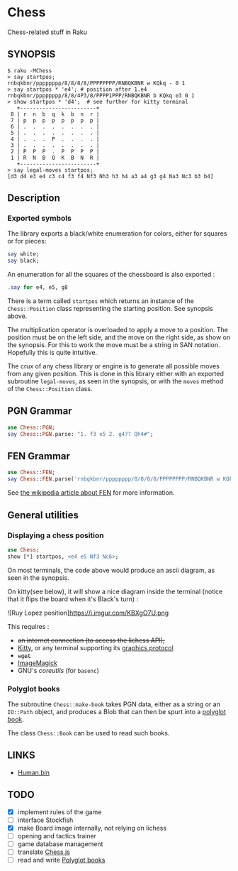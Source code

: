 # Chess

Chess-related stuff in Raku

## SYNOPSIS

```
$ raku -MChess
> say startpos;                       
rnbqkbnr/pppppppp/8/8/8/8/PPPPPPPP/RNBQKBNR w KQkq - 0 1
> say startpos * 'e4'; # position after 1.e4
rnbqkbnr/pppppppp/8/8/4P3/8/PPPP1PPP/RNBQKBNR b KQkq e3 0 1
> show startpos * 'd4';  # see further for kitty terminal
   +------------------------+
 8 | r  n  b  q  k  b  n  r |
 7 | p  p  p  p  p  p  p  p |
 6 | .  .  .  .  .  .  .  . |
 5 | .  .  .  .  .  .  .  . |
 4 | .  .  .  P  .  .  .  . |
 3 | .  .  .  .  .  .  .  . |
 2 | P  P  P  .  P  P  P  P |
 1 | R  N  B  Q  K  B  N  R |
   +------------------------+
> say legal-moves startpos;
[d3 d4 e3 e4 c3 c4 f3 f4 Nf3 Nh3 h3 h4 a3 a4 g3 g4 Na3 Nc3 b3 b4]
 ```
## Description

### Exported symbols

The library exports a black/white enumeration for colors,
either for squares or for pieces:

```raku
say white;
say black;
```

An enumeration for all the squares of the chessboard is also exported :

```raku
.say for e4, e5, g8
```

There is a term called `startpos` which returns an instance of the `Chess::Position` class representing
the starting position.  See synopsis above.

The multiplication operator is overloaded to apply a move to a position. The position must be on the left
side, and the move on the right side, as show on the synopsis.  For this to work the move must be a string
in SAN notation.  Hopefully this is quite intuitive.

The crux of any chess library or engine is to generate all possible moves from any given position.  This is done
in this library either with an exported subroutine `legal-moves`, as seen in the synopsis, or with the `moves` method
of the `Chess::Position` class.

## PGN Grammar

```raku
use Chess::PGN;
say Chess::PGN.parse: "1. f3 e5 2. g4?? Qh4#";
```

## FEN Grammar

```raku
use Chess::FEN;
say Chess::FEN.parse('rnbqkbnr/pppppppp/8/8/8/8/PPPPPPPP/RNBQKBNR w KQkq - 0 1');
```

See [the wikipedia article about FEN](http://en.wikipedia.org/wiki/Forsyth%E2%80%93Edwards_Notation) for more information.

## General utilities

### Displaying a chess position

```raku
use Chess;
show [*] startpos, <e4 e5 Nf3 Nc6>;
```

On most terminals, the code above would produce an ascii diagram, as seen in the synopsis.

On kitty(see below), it will show a nice diagram inside the terminal (notice
that it flips the board when it's Black's turn) :

![Ruy Lopez position]https://i.imgur.com/KBXgO7U.png

This requires :

  - ~~an internet connection (to access the lichess API);~~
  - [Kitty](https://sw.kovidgoyal.net/kitty/), or any terminal supporting its [graphics protocol](https://sw.kovidgoyal.net/kitty/graphics-protocol/)
  - ~~`wget`~~
  - [ImageMagick](https://imagemagick.org/script/command-line-tools.php)
  - GNU's *coreutils* (for `basenc`)

### Polyglot books

The subroutine `Chess::make-book` takes PGN data, either as a string or an `IO::Path` object,
and produces a Blob that can then be spurt into a [polyglot book](https://www.chessprogramming.org/PolyGlot).

The class `Chess::Book` can be used to read such books.

## LINKS

 - [Human.bin](https://digilander.libero.it/taioscacchi/programmi/saros-page.html)

## TODO

 - [x] implement rules of the game
 - [ ] interface Stockfish
 - [x] make Board image internally, not relying on lichess
 - [ ] opening and tactics trainer
 - [ ] game database management
 - [ ] translate [Chess.js](https://github.com/jhlywa/chess.js/tree/master)
 - [ ] read and write [Polyglot books](https://www.chessprogramming.org/PolyGlot)
